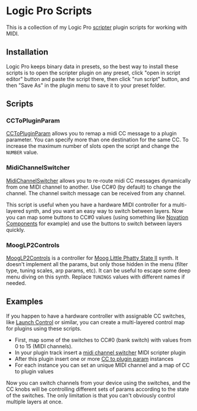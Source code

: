 # Logic Pro Scripts

This is a collection of my Logic Pro [scripter](https://support.apple.com/en-gb/guide/logicpro/lgce728c68f6/mac)
plugin scripts for working with MIDI.

## Installation

Logic Pro keeps binary data in presets, so the best way to install these scripts is to open the scripter
plugin on any preset, click "open in script editor" button and paste the script there, then click "run script" button,
and then "Save As" in the plugin menu to save it to your preset folder.

## Scripts

### CCToPluginParam

[CCToPluginParam](/scripts/CCToPluginParam.js) allows you to remap a midi CC message to a plugin parameter.
You can specify more than one destination for the same CC. To increase the maximum number of slots open the script and
change the `NUMBER` value.

### MidiChannelSwitcher

[MidiChannelSwitcher](/scripts/MidiChannelSwitcher.js) allows you to re-route midi CC messages
dynamically from one MIDI channel to another. Use CC#0 (by default) to change the channel. The channel switch message
can be received from any channel.

This script is useful when you have a hardware MIDI controller for a multi-layered synth, and you want an easy way
to switch between layers. Now you can map some buttons to CC#0 values 
(using something like [Novation Components](https://novationmusic.com/components) for example) and use the buttons to
switch between layers quickly.

### MoogLP2Controls

[MoogLP2Controls](/scripts/MoogLP2Controls.js) is a controller for [Moog Little Phatty State II](https://www.moogmusic.com/products/little-phatty-stage-ii)
synth. It doesn't implement all the params, but only those hidden in the menu (filter type, tuning scales, arp params, etc).
It can be useful to escape some deep menu diving on this synth. Replace `TUNINGS` values with different names if needed.

## Examples

If you happen to have a hardware controller with assignable CC switches,
like [Launch Control](https://novationmusic.com/products/launch-control-xl)
or similar, you can create a multi-layered control map for plugins using these scripts.

- First, map some of the switches to CC#0 (bank switch) with values from 0 to 15 (MIDI channels).
- In your plugin track insert a [midi channel switcher](#MidiChannelSwitcher) MIDI scripter plugin
- After this plugin insert one or more [CC to plugin param](#CCToPluginParam) instances
- For each instance you can set an unique MIDI channel and a map of CC to plugin values 

Now you can switch channels from your device using the switches, and the CC knobs will be controlling different sets
of params according to the state of the switches. The only limitation is that you can't obviously control multiple
layers at once.
